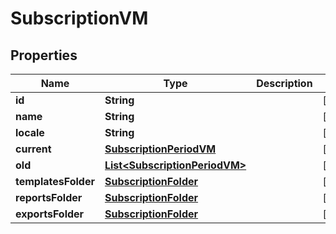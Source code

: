 

# SubscriptionVM


## Properties

Name | Type | Description | Notes
------------ | ------------- | ------------- | -------------
**id** | **String** |  |  [optional]
**name** | **String** |  |  [optional]
**locale** | **String** |  |  [optional]
**current** | [**SubscriptionPeriodVM**](SubscriptionPeriodVM.md) |  |  [optional]
**old** | [**List&lt;SubscriptionPeriodVM&gt;**](SubscriptionPeriodVM.md) |  |  [optional]
**templatesFolder** | [**SubscriptionFolder**](SubscriptionFolder.md) |  |  [optional]
**reportsFolder** | [**SubscriptionFolder**](SubscriptionFolder.md) |  |  [optional]
**exportsFolder** | [**SubscriptionFolder**](SubscriptionFolder.md) |  |  [optional]



